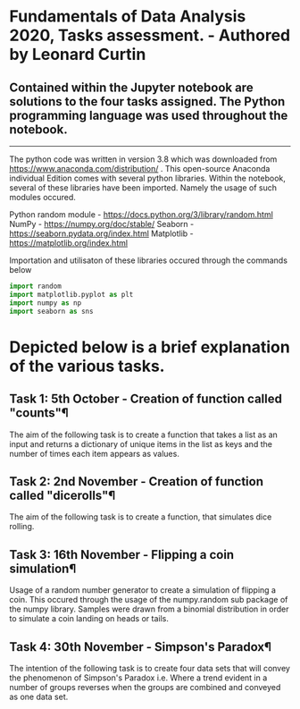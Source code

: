 # Fundamentals of Data Analysis 2020, Tasks assessment. - Authored by Leonard Curtin

## Contained within the Jupyter notebook are solutions to the four tasks assigned. The Python programming language was used throughout the notebook.
<hr>

The python code was written in version 3.8 which was downloaded from https://www.anaconda.com/distribution/ . This open-source Anaconda individual Edition comes with several python libraries. 
Within the notebook, several of these libraries have been imported.
Namely the usage of such modules occured.

Python random module - https://docs.python.org/3/library/random.html
NumPy - https://numpy.org/doc/stable/
Seaborn - https://seaborn.pydata.org/index.html
Matplotlib - https://matplotlib.org/index.html

Importation and utilisaton of these libraries occured through the commands below
``` python
import random
import matplotlib.pyplot as plt 
import numpy as np
import seaborn as sns
```
# Depicted below is a brief explanation of the various tasks.
## Task 1: 5th October - Creation of function called "counts"¶
The aim of the following task is to create a function that takes a list as an input and returns a dictionary of unique items in the list as keys and the number of times each item appears as values.

## Task 2: 2nd November - Creation of function called "dicerolls"¶
The aim of the following task is to create a function, that simulates dice rolling.

## Task 3: 16th November - Flipping a coin simulation¶
Usage of a random number generator to create a simulation of flipping a coin. This occured through the usage of the numpy.random sub package of the numpy library. Samples were drawn from a binomial distribution in order to simulate a coin landing on heads or tails.

## Task 4: 30th November - Simpson's Paradox¶
The intention of the following task is to create four data sets that will convey the phenomenon of Simpson's Paradox i.e. Where a trend evident in a number of groups reverses when the groups are combined and conveyed as one data set.
